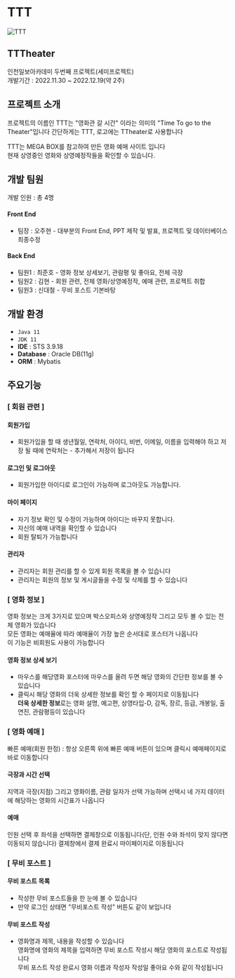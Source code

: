 # TTT
![TTT](https://github.com/kimhyeon622/ttt/assets/121088829/6b103f1c-7ac2-41b7-ab4a-40c370537ab2)

## TTTheater
인천일보아카데미 두번째 프로젝트(세미프로젝트) <br/>
개발기간 : 2022.11.30 ~ 2022.12.19(약 2주) <br/>

## 프로젝트 소개
프로젝트의 이름인 TTT는 "영화관 갈 시간" 이라는 의미의 "Time To go to the Theater"입니다
간단하게는 TTT, 로고에는 TTheater로 사용합니다

TTT는 MEGA BOX를 참고하여 만든 영화 예매 사이트 입니다 <br/>
현재 상영중인 영화와 상영예정작들을 확인할 수 있습니다. 

## 개발 팀원
개발 인원 : 총 4명 <br/>
#### Front End
 - 팀장 : 오주현 - 대부분의 Front End, PPT 제작 및 발표, 프로젝트 및 데이터베이스 최종수정 <br/>
#### Back End 
 - 팀원1 : 최준호 - 영화 정보 상세보기, 관람평 및 좋아요, 전체 극장
 - 팀원2 : 김현 - 회원 관련,  전체 영화/상영예정작, 예매 관련, 프로젝트 취합
 - 팀원3 : 신대철 - 무비 포스트 기본바탕

## 개발 환경
- `Java 11`
- `JDK 11`
- **IDE** : STS 3.9.18
- **Database** : Oracle DB(11g)
- **ORM** : Mybatis 

## 주요기능
### [ 회원 관련 ]
#### 회원가입
 - 회원가입을 할 때 생년월일, 연락처, 아이디, 비번, 이메일, 이름을 입력해야 하고 저장 될 때에 연락처는 - 추가해서 저장이 됩니다<br/>
#### 로그인 및 로그아웃
 - 회원가입한 아이디로 로그인이 가능하며 로그아웃도 가능합니다.<br/>
#### 마이 페이지
- 자기 정보 확인 및 수정이 가능하며 아이디는 바꾸지 못합니다.<br/>
- 자신의 예매 내역을 확인할 수 있습니다<br/>
- 회원 탈퇴가 가능합니다<br/>

#### 관리자
 - 관리자는 회원 관리를 할 수 있게 회원 목록을 볼 수 있습니다 <br/>
 - 관리자는 회원의 정보 및 게시글들을 수정 및 삭제를 할 수 있습니다 <br/>

### [ 영화 정보 ]
 영화 정보는 크게 3가지로 있으며 박스오피스와 상영예정작 그리고 모두 볼 수 있는 전체 영화가 있습니다<br/>
 모든 영화는 예매율에 따라 예매율이 가장 높은 순서대로 포스터가 나옵니다 <br/>
 이 기능은 비회원도 사용이 가능합니다

#### 영화 정보 상세 보기
- 마우스를 해당영화 포스터에 마우스를 올려 두면 해당 영화의 간단한 정보를 볼 수 있습니다
- 클릭시 해당 영화의 더욱 상세한 정보를 확인 할 수 페이지로 이동됩니다<br/>
  **더욱 상세한 정보**로는 영화 설명, 예고편, 상영타입-D, 감독, 장르, 등급, 개봉일, 출연진, 관람평등이 있습니다

### [ 영화 예매 ]
빠른 예매(회원 한정) : 항상 오른쪽 위에 빠른 예매 버튼이 있으며 클릭시 예매페이지로 바로 이동합니다

#### 극장과 시간 선택
지역과 극장(지점) 그리고 영화이름, 관람 일자가 선택 가능하며 선택시 네 가지 데이터에 해당하는 영화의 시간표가 나옵니다

#### 예매
인원 선택 후 좌석을 선택하면 결제창으로 이동됩니다(단, 인원 수와 좌석이 맞지 않다면 이동되지 않습니다)
결제창에서 결제 완료시 마이페이지로 이동됩니다

### [ 무비 포스트 ]
#### 무비 포스트 목록
 - 작성한 무비 포스트들을 한 눈에 볼 수 있습니다
 - 만약 로그인 상태면 "무비포스트 작성" 버튼도 같이 보입니다
#### 무비 포스트 작성
 - 영화명과 제목, 내용을 작성할 수 있습니다 <br/>
 영화명에 영화의 제목을 입력하면 무비 포스트 작성시 해당 영화의 포스트로 작성됩니다 <br/>
 무비 포스트 작성 완료시 영화 이름과 작성자 작성일 좋아요 수와 같이 작성됩니다
